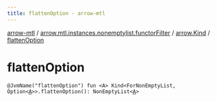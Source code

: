 ```yaml
---
title: flattenOption - arrow-mtl
---
```


[arrow-mtl](../../index.html) / [arrow.mtl.instances.nonemptylist.functorFilter](../index.html) / [arrow.Kind](index.html) / [flattenOption](./flatten-option.html)

# flattenOption

`@JvmName("flattenOption") fun <A> Kind<ForNonEmptyList, Option<`[`A`](flatten-option.html#A)`>>.flattenOption(): NonEmptyList<`[`A`](flatten-option.html#A)`>`